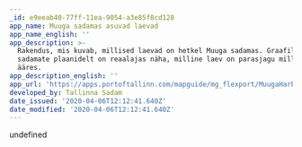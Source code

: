 ```yaml
---
_id: e9eeab40-77ff-11ea-9054-a3e85f8cd128
app_name: Muuga sadamas asuvad laevad
app_name_english: ''
app_description: >-
  Rakendus, mis kuvab, millised laevad on hetkel Muuga sadamas. Graafilistelt
  sadamate plaanidelt on reaalajas näha, milline laev on parasjagu millise kai
  ääres.
app_description_english: ''
app_url: 'https://apps.portoftallinn.com/mapguide/mg_flexport/MuugaHarbour.aspx'
developed_by: Tallinna Sadam
date_issued: '2020-04-06T12:12:41.640Z'
date_modified: '2020-04-06T12:12:41.640Z'
---
```

undefined
